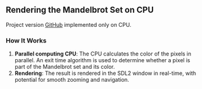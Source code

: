 ## Rendering the Mandelbrot Set on СPU
Project version [GitHub](https://github.com/your_username/CudaMandelbrotSet) implemented only on CPU.
### How It Works
1. **Parallel computing CPU**: The CPU calculates the color of the pixels in parallel. An exit time algorithm is used to determine whether a pixel is part of the Mandelbrot set and its color.
2. **Rendering**: The result is rendered in the SDL2 window in real-time, with potential for smooth zooming and navigation.
